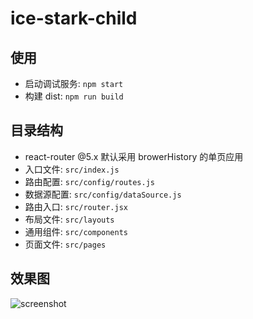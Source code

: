 # ice-stark-child

## 使用

- 启动调试服务: `npm start`
- 构建 dist: `npm run build`

## 目录结构

- react-router @5.x 默认采用 browerHistory 的单页应用
- 入口文件: `src/index.js`
- 路由配置: `src/config/routes.js`
- 数据源配置: `src/config/dataSource.js`
- 路由入口: `src/router.jsx`
- 布局文件: `src/layouts`
- 通用组件: `src/components`
- 页面文件: `src/pages`

## 效果图

![screenshot](https://img.alicdn.com/tfs/TB1X5.paYr1gK0jSZFDXXb9yVXa-2480-1200.png)
